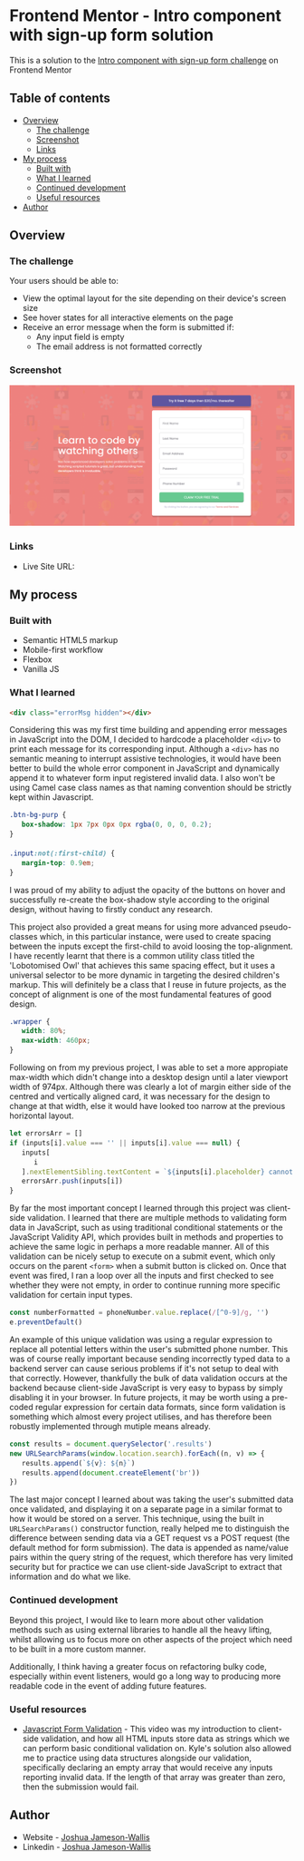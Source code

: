 # Frontend Mentor - Intro component with sign-up form solution

This is a solution to the [Intro component with sign-up form challenge](https://www.frontendmentor.io/challenges/intro-component-with-signup-form-5cf91bd49edda32581d28fd1) on Frontend Mentor

## Table of contents

-  [Overview](#overview)
   -  [The challenge](#the-challenge)
   -  [Screenshot](#screenshot)
   -  [Links](#links)
-  [My process](#my-process)
   -  [Built with](#built-with)
   -  [What I learned](#what-i-learned)
   -  [Continued development](#continued-development)
   -  [Useful resources](#useful-resources)
-  [Author](#author)

## Overview

### The challenge

Your users should be able to:

-  View the optimal layout for the site depending on their device's screen size
-  See hover states for all interactive elements on the page
-  Receive an error message when the form is submitted if:
   -  Any input field is empty
   -  The email address is not formatted correctly

### Screenshot

![](./Screenshot.png)

### Links

-  Live Site URL:

## My process

### Built with

-  Semantic HTML5 markup
-  Mobile-first workflow
-  Flexbox
-  Vanilla JS

### What I learned

```html
<div class="errorMsg hidden"></div>
```

Considering this was my first time building and appending error messages in JavaScript into the DOM, I decided to hardcode a placeholder `<div>` to print each message for its corresponding input. Although a `<div>` has no semantic meaning to interrupt assistive technologies, it would have been better to build the whole error component in JavaScript and dynamically append it to whatever form input registered invalid data. I also won't be using Camel case class names as that naming convention should be strictly kept within Javascript.

```css
.btn-bg-purp {
   box-shadow: 1px 7px 0px 0px rgba(0, 0, 0, 0.2);
}

.input:not(:first-child) {
   margin-top: 0.9em;
}
```

I was proud of my ability to adjust the opacity of the buttons on hover and successfully re-create the box-shadow style according to the original design, without having to firstly conduct any research.

This project also provided a great means for using more advanced pseudo-classes which, in this particular instance, were used to create spacing between the inputs except the first-child to avoid loosing the top-alignment. I have recently learnt that there is a common utility class titled the 'Lobotomised Owl' that achieves this same spacing effect, but it uses a universal selector to be more dynamic in targeting the desired children's markup. This will definitely be a class that I reuse in future projects, as the concept of alignment is one of the most fundamental features of good design.

```css
.wrapper {
   width: 80%;
   max-width: 460px;
}
```

Following on from my previous project, I was able to set a more appropiate max-width which didn't change into a desktop design until a later viewport width of 974px. Although there was clearly a lot of margin either side of the centred and vertically aligned card, it was necessary for the design to change at that width, else it would have looked too narrow at the previous horizontal layout.

```js
let errorsArr = []
if (inputs[i].value === '' || inputs[i].value === null) {
   inputs[
      i
   ].nextElementSibling.textContent = `${inputs[i].placeholder} cannot be empty`
   errorsArr.push(inputs[i])
}
```

By far the most important concept I learned through this project was client-side validation. I learned that there are multiple methods to validating form data in JavaScript, such as using traditional conditional statements or the JavaScript Validity API, which provides built in methods and properties to achieve the same logic in perhaps a more readable manner. All of this validation can be nicely setup to execute on a submit event, which only occurs on the parent `<form>` when a submit button is clicked on. Once that event was fired, I ran a loop over all the inputs and first checked to see whether they were not empty, in order to continue running more specific validation for certain input types.

```js
const numberFormatted = phoneNumber.value.replace(/[^0-9]/g, '')
e.preventDefault()
```

An example of this unique validation was using a regular expression to replace all potential letters within the user's submitted phone number. This was of course really important because sending incorrectly typed data to a backend server can cause serious problems if it's not setup to deal with that correctly. However, thankfully the bulk of data validation occurs at the backend because client-side JavaScript is very easy to bypass by simply disabling it in your browser. In future projects, it may be worth using a pre-coded regular expression for certain data formats, since form validation is something which almost every project utilises, and has therefore been robustly implemented through mutiple means already.

```js
const results = document.querySelector('.results')
new URLSearchParams(window.location.search).forEach((n, v) => {
   results.append(`${v}: ${n}`)
   results.append(document.createElement('br'))
})
```

The last major concept I learned about was taking the user's submitted data once validated, and displaying it on a separate page in a similar format to how it would be stored on a server. This technique, using the built in `URLSearchParams()` constructor function, really helped me to distinguish the difference between sending data via a GET request vs a POST request (the default method for form submission). The data is appended as name/value pairs within the query string of the request, which therefore has very limited security but for practice we can use client-side JavaScript to extract that information and do what we like.

### Continued development

Beyond this project, I would like to learn more about other validation methods such as using external libraries to handle all the heavy lifting, whilst allowing us to focus more on other aspects of the project which need to be built in a more custom manner.

Additionally, I think having a greater focus on refactoring bulky code, especially within event listeners, would go a long way to producing more readable code in the event of adding future features.

### Useful resources

-  [Javascript Form Validation](https://www.youtube.com/watch?v=In0nB0ABaUk&t=105s&ab_channel=WebDevSimplified) - This video was my introduction to client-side validation, and how all HTML inputs store data as strings which we can perform basic conditional validation on. Kyle's solution also allowed me to practice using data structures alongside our validation, specifically declaring an empty array that would receive any inputs reporting invalid data. If the length of that array was greater than zero, then the submission would fail.

## Author

-  Website - [Joshua Jameson-Wallis](https://joshuajamesonwallis.com)
-  Linkedin - [Joshua Jameson-Wallis](https://www.linkedin.com/in/joshua-jameson-wallis/)
